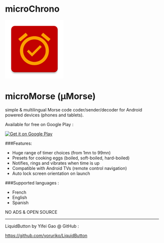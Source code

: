 # microChrono
![GitHub Logo](/app/src/main/res/mipmap-xxxhdpi/ic_launcher.png)

# microMorse (µMorse)
simple &amp; multilingual Morse code coder/sender/decoder for Android powered devices (phones and tablets).

Available for free on Google Play :

<a href='https://play.google.com/store/apps/details?id=net.biospherecorp.michroChrono&utm_source=global_co&utm_medium=prtnr&utm_content=Mar2515&utm_campaign=PartBadge&pcampaignid=MKT-Other-global-all-co-prtnr-py-PartBadge-Mar2515-1'><img width='200px' alt='Get it on Google Play' src='https://play.google.com/intl/en_us/badges/images/generic/en_badge_web_generic.png'/></a>

###Features:

- Huge range of timer choices (from 1mn to 99mn)
- Presets for cooking eggs (boiled, soft-boiled, hard-boiled) 
- Notifies, rings and vibrates when time is up
- Compatible with Android TVs (remote control navigation)
- Auto lock screen orientation on launch


###Supported languages :

- French
- English
- Spanish


NO ADS & OPEN SOURCE


---

LiquidButton by Yifei Gao @ GitHub :

https://github.com/yoruriko/LiquidButton
